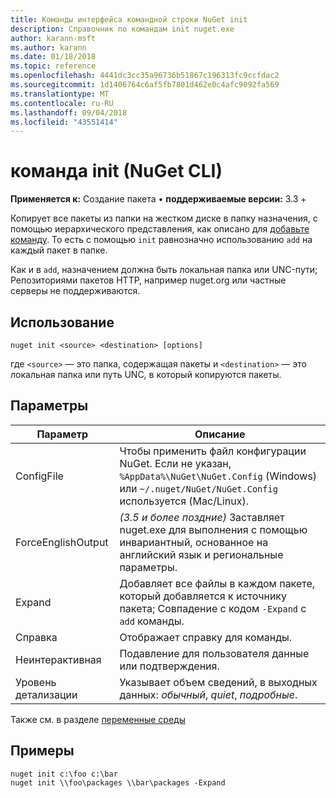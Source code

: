 ```yaml
---
title: Команды интерфейса командной строки NuGet init
description: Справочник по командам init nuget.exe
author: karann-msft
ms.author: karann
ms.date: 01/18/2018
ms.topic: reference
ms.openlocfilehash: 4441dc3cc35a96736b51867c196313fc9ccfdac2
ms.sourcegitcommit: 1d1406764c6af5fb7801d462e0c4afc9092fa569
ms.translationtype: MT
ms.contentlocale: ru-RU
ms.lasthandoff: 09/04/2018
ms.locfileid: "43551414"
---
```

# <a name="init-command-nuget-cli"></a>команда init (NuGet CLI)

**Применяется к:** Создание пакета &bullet; **поддерживаемые версии:** 3.3 +

Копирует все пакеты из папки на жестком диске в папку назначения, с помощью иерархического представления, как описано для [добавьте команду](cli-ref-add.md). То есть с помощью `init` равнозначно использованию `add` на каждый пакет в папке.

Как и в `add`, назначением должна быть локальная папка или UNC-пути; Репозиториями пакетов HTTP, например nuget.org или частные серверы не поддерживаются.

## <a name="usage"></a>Использование

```cli
nuget init <source> <destination> [options]
```

где `<source>` — это папка, содержащая пакеты и `<destination>` — это локальная папка или путь UNC, в который копируются пакеты.

## <a name="options"></a>Параметры

| Параметр | Описание |
| --- | --- |
| ConfigFile | Чтобы применить файл конфигурации NuGet. Если не указан, `%AppData%\NuGet\NuGet.Config` (Windows) или `~/.nuget/NuGet/NuGet.Config` используется (Mac/Linux).|
| ForceEnglishOutput | *(3.5 и более поздние)*  Заставляет nuget.exe для выполнения с помощью инвариантный, основанное на английский язык и региональные параметры. |
| Expand | Добавляет все файлы в каждом пакете, который добавляется к источнику пакета; Совпадение с кодом `-Expand` с `add` команды. |
| Справка | Отображает справку для команды. |
| Неинтерактивная | Подавление для пользователя данные или подтверждения. |
| Уровень детализации | Указывает объем сведений, в выходных данных: *обычный*, *quiet*, *подробные*. |

Также см. в разделе [переменные среды](cli-ref-environment-variables.md)

## <a name="examples"></a>Примеры

```cli
nuget init c:\foo c:\bar
nuget init \\foo\packages \\bar\packages -Expand
```

